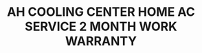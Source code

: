 ---
title: "AH COOLING CENTER HOME AC SERVICE 2 MONTH WORK WARRANTY"
url: /karachi/ah-cooling-center-home-ac-service-2-month-work-warranty/
shop: shop
---